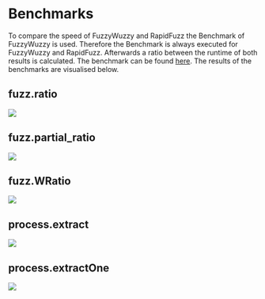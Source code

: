# Benchmarks

To compare the speed of FuzzyWuzzy and RapidFuzz the Benchmark of FuzzyWuzzy is used.
Therefore the Benchmark is always executed for FuzzyWuzzy and RapidFuzz.
Afterwards a ratio between the runtime of both results is calculated. The benchmark can be found [here](https://github.com/rhasspy/rapidfuzz/blob/master/python/bench). The results of the benchmarks are visualised below.

## fuzz.ratio

<img src="https://raw.githubusercontent.com/rhasspy/rapidfuzz/master/.github/fuzz.ratio.svg?sanitize=true">


## fuzz.partial_ratio

<img src="https://raw.githubusercontent.com/rhasspy/rapidfuzz/master/.github/fuzz.partial_ratio.svg?sanitize=true">


## fuzz.WRatio

<img src="https://raw.githubusercontent.com/rhasspy/rapidfuzz/master/.github/fuzz.WRatio.svg?sanitize=true">


## process.extract

<img src="https://raw.githubusercontent.com/rhasspy/rapidfuzz/master/.github/process.extract.svg?sanitize=true">


## process.extractOne

<img src="https://raw.githubusercontent.com/rhasspy/rapidfuzz/master/.github/process.extractOne.svg?sanitize=true">
